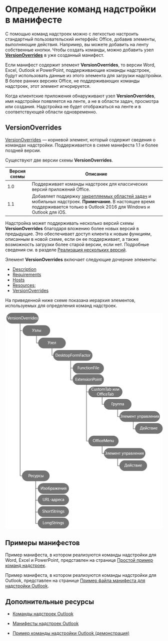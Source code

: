 # <a name="define-add-in-commands-in-your-manifest"></a>Определение команд надстройки в манифесте

С помощью команд надстроек можно с легкостью настроить стандартный пользовательский интерфейс Office, добавив элементы, выполняющие действия. Например, вы можете добавить на ленту собственные кнопки. Чтобы создать команды, можно добавить узел **[VersionOverrides](http://dev.office.com/reference/add-ins/manifest/versionoverrides)** в уже созданный манифест. 

Если манифест содержит элемент **VersionOverrides**, то версии Word, Excel, Outlook и PowerPoint, поддерживающие команды надстроек, будут использовать данные из этого элемента для загрузки надстройки. В более ранних версиях Office, не поддерживающих команды надстроек, этот элемент игнорируется.

Когда клиентские приложения обнаруживают узел **VersionOverrides**, имя надстройки появляется на ленте, а не в области задач, просмотра или создания. Надстройка не будет отображаться на ленте и в соответствующей области одновременно.
 
## <a name="versionoverrides"></a>VersionOverrides

[VersionOverrides](http://dev.office.com/reference/add-ins/manifest/versionoverrides) — корневой элемент, который содержит сведения о командах надстройки. Поддерживается в схеме манифеста 1.1 и более поздней версии.

Существуют две версии схемы **VersionOverrides**.

| Версия схемы | Описание |
|----------------|-------------|
| 1.0 | Поддерживает команды надстроек для классических версий приложений Office. | 
| 1.1 | Добавляет поддержку [закрепляемых областей задач](https://docs.microsoft.com/outlook/add-ins/pinnable-taskpane) и мобильных надстроек. **Примечание.** В настоящее время поддерживается только в Outlook 2016 для Windows и Outlook для iOS. |

Надстройка может поддерживать несколько версий схемы **VersionOverrides** благодаря вложению более новых версий в предыдущие. Это обеспечивает доступ клиента к новым функциям, описанным в новой схеме, если он ее поддерживает, а также возможность загрузки более старой версии, если нет. Подробные сведения см. в разделе [Реализация нескольких версий](../../reference/manifest/versionoverrides.md#implementing-multiple-versions).

Элемент **VersionOverrides** включает следующие дочерние элементы:

- [Description](http://dev.office.com/reference/add-ins/manifest/description)
- [Requirements](http://dev.office.com/reference/add-ins/manifest/requirements)
- [Hosts](http://dev.office.com/reference/add-ins/manifest/hosts)
- [Resources](http://dev.office.com/reference/add-ins/manifest/resources);
- [VersionOverrides](http://dev.office.com/reference/add-ins/manifest/versionoverrides)

На приведенной ниже схеме показана иерархия элементов, используемых для определения команд надстроек. 

![Иерархия элементов команд надстройки в манифесте](../images/080da303-51c4-4882-b74a-7ba11517c0ad.png)

## <a name="sample-manifests"></a>Примеры манифестов

Пример манифеста, в котором реализуются команды надстройки для Word, Excel и PowerPoint, представлен на странице [Простой пример команд надстроек](https://github.com/OfficeDev/Office-Add-in-Commands-Samples/tree/master/Simple).

Пример манифеста, в котором реализуются команды надстройки для Outlook, представлен на странице [Пример файла манифеста для надстройки Outlook](https://github.com/OfficeDev/outlook-add-in-command-demo/blob/master/command-demo-manifest.xml).

## <a name="additional-resources"></a>Дополнительные ресурсы

- [Команды надстроек Outlook](https://docs.microsoft.com/outlook/add-ins/add-in-commands-for-outlook)
    
- [Манифесты надстроек Outlook](https://docs.microsoft.com/outlook/add-ins/manifests)
    
- [Пример команды надстройки Outlook (демонстрация)](https://github.com/OfficeDev/outlook-add-in-command-demo)
